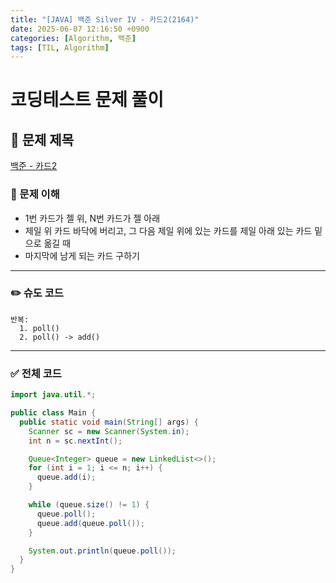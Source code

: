 ```yaml
---
title: "[JAVA] 백준 Silver IV - 카드2(2164)"
date: 2025-06-07 12:16:50 +0900
categories: [Algorithm, 백준]
tags: [TIL, Algorithm]
---
```

# 코딩테스트 문제 풀이

## 📘 문제 제목
[백준 - 카드2](https://www.acmicpc.net/problem/2164)

### 🧠 문제 이해
- 1번 카드가 젤 위, N번 카드가 젤 아래
- 제일 위 카드 바닥에 버리고, 그 다음 제일 위에 있는 카드를 제일 아래 있는 카드 밑으로 옮길 때
- 마지막에 남게 되는 카드 구하기

---

### ✏️ 슈도 코드

```plaintext
반복:
  1. poll()
  2. poll() -> add()
```

---

### ✅ 전체 코드
```java
import java.util.*;

public class Main {
  public static void main(String[] args) {
    Scanner sc = new Scanner(System.in);
    int n = sc.nextInt();

    Queue<Integer> queue = new LinkedList<>();
    for (int i = 1; i <= n; i++) {
      queue.add(i);
    }

    while (queue.size() != 1) {
      queue.poll();
      queue.add(queue.poll());
    }

    System.out.println(queue.poll());
  }
}
```
